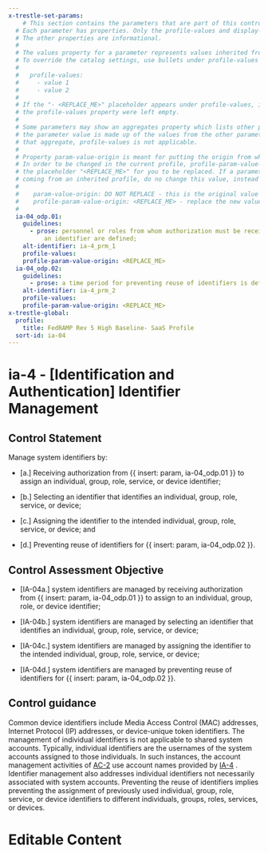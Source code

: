 ```yaml
---
x-trestle-set-params:
    # This section contains the parameters that are part of this control.
  # Each parameter has properties. Only the profile-values and display-name properties are editable.
  # The other properties are informational.
  #
  # The values property for a parameter represents values inherited from the OSCAL catalog.
  # To override the catalog settings, use bullets under profile-values as shown below:
  #
  #   profile-values:
  #     - value 1
  #     - value 2
  #
  # If the "- <REPLACE_ME>" placeholder appears under profile-values, it is the same as if
  # the profile-values property were left empty.
  #
  # Some parameters may show an aggregates property which lists other parameters. This means
  # the parameter value is made up of the values from the other parameters. For parameters
  # that aggregate, profile-values is not applicable.
  #
  # Property param-value-origin is meant for putting the origin from where that parameter comes from.
  # In order to be changed in the current profile, profile-param-value-origin property will be displayed with
  # the placeholder "<REPLACE_ME>" for you to be replaced. If a parameter already has a param-value-origin
  # coming from an inherited profile, do no change this value, instead use profile-param-value-origin as follows:
  #
  #    param-value-origin: DO NOT REPLACE - this is the original value
  #    profile-param-value-origin: <REPLACE_ME> - replace the new value required HERE
  #
  ia-04_odp.01:
    guidelines:
      - prose: personnel or roles from whom authorization must be received to assign
          an identifier are defined;
    alt-identifier: ia-4_prm_1
    profile-values:
    profile-param-value-origin: <REPLACE_ME>
  ia-04_odp.02:
    guidelines:
      - prose: a time period for preventing reuse of identifiers is defined;
    alt-identifier: ia-4_prm_2
    profile-values:
    profile-param-value-origin: <REPLACE_ME>
x-trestle-global:
  profile:
    title: FedRAMP Rev 5 High Baseline- SaaS Profile
  sort-id: ia-04
---
```


# ia-4 - \[Identification and Authentication\] Identifier Management

## Control Statement

Manage system identifiers by:

- \[a.\] Receiving authorization from {{ insert: param, ia-04_odp.01 }} to assign an individual, group, role, service, or device identifier;

- \[b.\] Selecting an identifier that identifies an individual, group, role, service, or device;

- \[c.\] Assigning the identifier to the intended individual, group, role, service, or device; and

- \[d.\] Preventing reuse of identifiers for {{ insert: param, ia-04_odp.02 }}.

## Control Assessment Objective

- \[IA-04a.\] system identifiers are managed by receiving authorization from {{ insert: param, ia-04_odp.01 }} to assign to an individual, group, role, or device identifier;

- \[IA-04b.\] system identifiers are managed by selecting an identifier that identifies an individual, group, role, service, or device;

- \[IA-04c.\] system identifiers are managed by assigning the identifier to the intended individual, group, role, service, or device;

- \[IA-04d.\] system identifiers are managed by preventing reuse of identifiers for {{ insert: param, ia-04_odp.02 }}.

## Control guidance

Common device identifiers include Media Access Control (MAC) addresses, Internet Protocol (IP) addresses, or device-unique token identifiers. The management of individual identifiers is not applicable to shared system accounts. Typically, individual identifiers are the usernames of the system accounts assigned to those individuals. In such instances, the account management activities of [AC-2](#ac-2) use account names provided by [IA-4](#ia-4) . Identifier management also addresses individual identifiers not necessarily associated with system accounts. Preventing the reuse of identifiers implies preventing the assignment of previously used individual, group, role, service, or device identifiers to different individuals, groups, roles, services, or devices.

# Editable Content

<!-- Make additions and edits below -->
<!-- The above represents the contents of the control as received by the profile, prior to additions. -->
<!-- If the profile makes additions to the control, they will appear below. -->
<!-- The above markdown may not be edited but you may edit the content below, and/or introduce new additions to be made by the profile. -->
<!-- If there is a yaml header at the top, parameter values may be edited. Use --set-parameters to incorporate the changes during assembly. -->
<!-- The content here will then replace what is in the profile for this control, after running profile-assemble. -->
<!-- The current profile has no added parts for this control, but you may add new ones here. -->
<!-- Each addition must have a heading either of the form ## Control my_addition_name -->
<!-- or ## Part a. (where the a. refers to one of the control statement labels.) -->
<!-- "## Control" parts are new parts added after the statement part. -->
<!-- "## Part" parts are new parts added into the top-level statement part with that label. -->
<!-- Subparts may be added with nested hash levels of the form ### My Subpart Name -->
<!-- underneath the parent ## Control or ## Part being added -->
<!-- See https://oscal-compass.github.io/compliance-trestle/tutorials/ssp_profile_catalog_authoring/ssp_profile_catalog_authoring for guidance. -->
